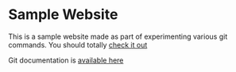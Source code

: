 # Sample Website

This is a sample website made as part of experimenting various git commands.
You should totally [check it out](https://www.zekiexperts.com)

Git documentation is [available here](https://guides.github.com/activities/hello-world/)